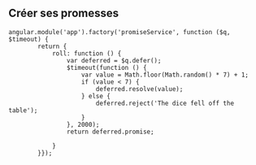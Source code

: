 ## Créer ses promesses

    angular.module('app').factory('promiseService', function ($q, $timeout) {
            return {
                roll: function () {
                    var deferred = $q.defer();
                    $timeout(function () {
                        var value = Math.floor(Math.random() * 7) + 1;
                        if (value < 7) {
                            deferred.resolve(value);
                        } else {
                            deferred.reject('The dice fell off the table');
                        }
                    }, 2000);
                    return deferred.promise;

                }
            }});
